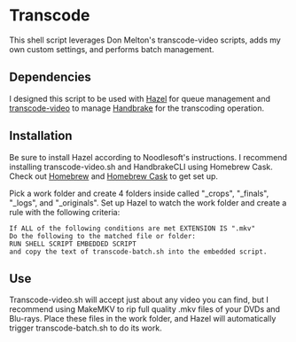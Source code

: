 # Transcode

This shell script leverages Don Melton's transcode-video scripts, adds my own custom settings, and performs batch management.

## Dependencies

I designed this script to be used with [Hazel](http://www.noodlesoft.com/hazel) for queue management and [transcode-video](https://www.github.com/donmelton/transcode-video) to manage [Handbrake](http://www.handbrake.fr) for the transcoding operation.

## Installation

Be sure to install Hazel according to Noodlesoft's instructions. I recommend installing transcode-video.sh and HandbrakeCLI using Homebrew Cask. Check out [Homebrew](http://www.brew.sh) and [Homebrew Cask](http://www.caskroom.io) to get set up.

Pick a work folder and create 4 folders inside called "_crops", "_finals", "_logs", and "_originals".
Set up Hazel to watch the work folder and create a rule  with the following criteria:

	If ALL of the following conditions are met EXTENSION IS ".mkv"
	Do the following to the matched file or folder:
	RUN SHELL SCRIPT EMBEDDED SCRIPT
	and copy the text of transcode-batch.sh into the embedded script.

## Use

Transcode-video.sh will accept just about any video you can find, but I recommend using MakeMKV to rip full quality .mkv files of your DVDs and Blu-rays. Place these files in the work folder, and Hazel will automatically trigger transcode-batch.sh to do its work.
